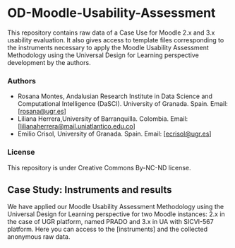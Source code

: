 # OD-Moodle-Usability-Assessment

This repository contains raw data of a Case Use for Moodle 2.x and 3.x usability evaluation. 
It also gives access to template files corresponding to the instruments necessary to apply the Moodle Usability Assessment Methodology using the Universal Design for Learning perspective development by the authors. 


### Authors

- Rosana Montes, Andalusian Research Institute in Data Science and Computational Intelligence (DaSCI). University of Granada. Spain. Email: [rosana@ugr.es]
- Liliana Herrera,University of Barranquilla. Colombia. Email: [lilianaherrera@mail.uniatlantico.edu.co]
- Emilio Crisol, University of Granada. Spain. Email: [ecrisol@ugr.es]

### License

This repository is under Creative Commons By-NC-ND license.


## Case Study: Instruments and results

We have applied our Moodle Usability Assessment Methodology using the Universal Design for Learning perspective for two Moodle instances: 2.x in the case of UGR platform, named PRADO and 3.x in UA with SICVI-567 platform.
Here you can access to the [instruments] and the collected anonymous raw data.


